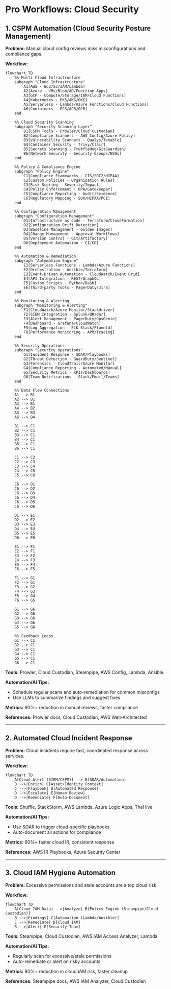 # Pro Workflows: Cloud Security

## 1. CSPM Automation (Cloud Security Posture Management)
**Problem:** Manual cloud config reviews miss misconfigurations and compliance gaps.

**Workflow:**
```mermaid
flowchart TD
    %% Multi-Cloud Infrastructure
    subgraph "Cloud Infrastructure"
        A1[AWS - EC2/S3/IAM/Lambda]
        A2[Azure - VMs/Blob/AD/Function Apps]
        A3[GCP - Compute/Storage/IAM/Cloud Functions]
        A4[Kubernetes - EKS/AKS/GKE]
        A5[Serverless - Lambda/Azure Functions/Cloud Functions]
        A6[Containers - ECS/ACR/GCR]
    end
    
    %% Cloud Security Scanning
    subgraph "Security Scanning Layer"
        B1[CSPM Tools - Prowler/Cloud Custodian]
        B2[Compliance Scanners - AWS Config/Azure Policy]
        B3[Vulnerability Scanners - Qualys/Tenable]
        B4[Container Security - Trivy/Clair]
        B5[Secrets Scanning - TruffleHog/GitGuardian]
        B6[Network Security - Security Groups/NSGs]
    end
    
    %% Policy & Compliance Engine
    subgraph "Policy Engine"
        C1[Compliance Frameworks - CIS/SOC2/HIPAA]
        C2[Custom Policies - Organization Rules]
        C3[Risk Scoring - Severity/Impact]
        C4[Policy Enforcement - OPA/Gatekeeper]
        C5[Compliance Reporting - Audit/Evidence]
        C6[Regulatory Mapping - SOX/HIPAA/PCI]
    end
    
    %% Configuration Management
    subgraph "Configuration Management"
        D1[Infrastructure as Code - Terraform/CloudFormation]
        D2[Configuration Drift Detection]
        D3[Baseline Management - Golden Images]
        D4[Change Management - Approval Workflows]
        D5[Version Control - Git/Artifactory]
        D6[Deployment Automation - CI/CD]
    end
    
    %% Automation & Remediation
    subgraph "Automation Engine"
        E1[Serverless Functions - Lambda/Azure Functions]
        E2[Orchestration - Ansible/Terraform]
        E3[Event-Driven Automation - CloudWatch/Event Grid]
        E4[API Integration - REST/GraphQL]
        E5[Custom Scripts - Python/Bash]
        E6[Third-party Tools - PagerDuty/Jira]
    end
    
    %% Monitoring & Alerting
    subgraph "Monitoring & Alerting"
        F1[CloudWatch/Azure Monitor/Stackdriver]
        F2[SIEM Integration - Splunk/QRadar]
        F3[Alert Management - PagerDuty/OpsGenie]
        F4[Dashboard - Grafana/CloudWatch]
        F5[Log Aggregation - ELK Stack/Fluentd]
        F6[Performance Monitoring - APM/Tracing]
    end
    
    %% Security Operations
    subgraph "Security Operations"
        G1[Incident Response - SOAR/Playbooks]
        G2[Threat Detection - GuardDuty/Sentinel]
        G3[Forensics - CloudTrail/Azure Monitor]
        G4[Compliance Reporting - Automated/Manual]
        G5[Security Metrics - KPIs/Dashboards]
        G6[Team Notifications - Slack/Email/Teams]
    end
    
    %% Data Flow Connections
    A1 --> B1
    A2 --> B1
    A3 --> B1
    A4 --> B2
    A5 --> B3
    A6 --> B4
    
    B1 --> C1
    B2 --> C1
    B3 --> C1
    B4 --> C1
    B5 --> C1
    B6 --> C1
    
    C1 --> C2
    C2 --> C3
    C3 --> C4
    C4 --> C5
    C5 --> C6
    
    C6 --> D1
    C6 --> D2
    C6 --> D3
    C6 --> D4
    C6 --> D5
    C6 --> D6
    
    D1 --> E1
    D2 --> E2
    D3 --> E3
    D4 --> E4
    D5 --> E5
    D6 --> E6
    
    E1 --> F1
    E2 --> F1
    E3 --> F2
    E4 --> F3
    E5 --> F4
    E6 --> F5
    
    F1 --> G1
    F2 --> G1
    F3 --> G2
    F4 --> G3
    F5 --> G4
    F6 --> G5
    
    G1 --> G6
    G2 --> G6
    G3 --> G6
    G4 --> G6
    G5 --> G6
    
    %% Feedback Loops
    G1 --> C1
    G2 --> C1
    G3 --> C1
    G4 --> C1
    G5 --> C1
    G6 --> C1
```
**Tools:** Prowler, Cloud Custodian, Steampipe, AWS Config, Lambda, Ansible

**Automation/AI Tips:**
- Schedule regular scans and auto-remediation for common misconfigs
- Use LLMs to summarize findings and suggest fixes

**Metrics:** 90%+ reduction in manual reviews, faster compliance

**References:** Prowler docs, Cloud Custodian, AWS Well-Architected

---

## 2. Automated Cloud Incident Response
**Problem:** Cloud incidents require fast, coordinated response across services.

**Workflow:**
```mermaid
flowchart TD
    A[Cloud Alert (SIEM/CSPM)] --> B[SOAR/Automation]
    B -->|Enrich| C[Asset/Identity Context]
    C -->|Playbook| D[Automated Response]
    D -->|Escalate| E[Human Review]
    D -->|Remediate| F[Auto-Document]
```
**Tools:** Shuffle, StackStorm, AWS Lambda, Azure Logic Apps, TheHive

**Automation/AI Tips:**
- Use SOAR to trigger cloud-specific playbooks
- Auto-document all actions for compliance

**Metrics:** 60%+ faster cloud IR, consistent response

**References:** AWS IR Playbooks, Azure Security Center

---

## 3. Cloud IAM Hygiene Automation
**Problem:** Excessive permissions and stale accounts are a top cloud risk.

**Workflow:**
```mermaid
flowchart TD
    A[Cloud IAM Data] -->|Analyze| B[Policy Engine (Steampipe/Cloud Custodian)]
    B -->|Findings| C[Automation (Lambda/Ansible)]
    C -->|Remediate| D[Cloud IAM]
    B -->|Alert| E[Security Team]
```
**Tools:** Steampipe, Cloud Custodian, AWS IAM Access Analyzer, Lambda

**Automation/AI Tips:**
- Regularly scan for excessive/stale permissions
- Auto-remediate or alert on risky accounts

**Metrics:** 80%+ reduction in cloud IAM risk, faster cleanup

**References:** Steampipe docs, AWS IAM Analyzer, Cloud Custodian 